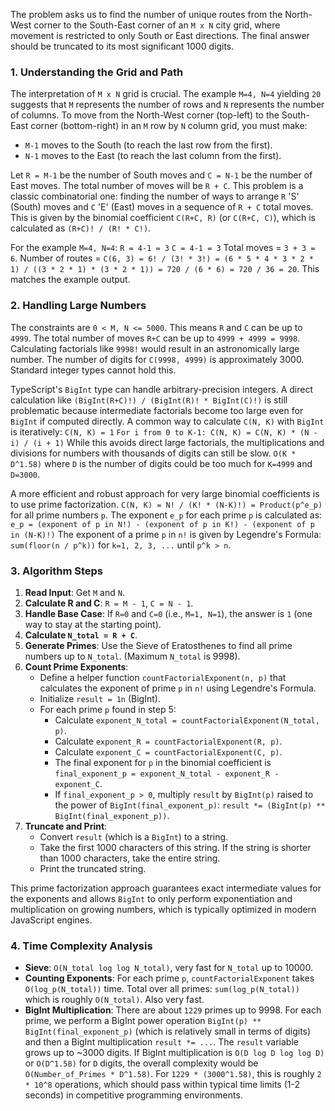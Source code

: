 The problem asks us to find the number of unique routes from the North-West corner to the South-East corner of an `M x N` city grid, where movement is restricted to only South or East directions. The final answer should be truncated to its most significant 1000 digits.

### 1. Understanding the Grid and Path

The interpretation of `M x N` grid is crucial. The example `M=4, N=4` yielding `20` suggests that `M` represents the number of rows and `N` represents the number of columns.
To move from the North-West corner (top-left) to the South-East corner (bottom-right) in an `M` row by `N` column grid, you must make:
*   `M-1` moves to the South (to reach the last row from the first).
*   `N-1` moves to the East (to reach the last column from the first).

Let `R = M-1` be the number of South moves and `C = N-1` be the number of East moves.
The total number of moves will be `R + C`.
This problem is a classic combinatorial one: finding the number of ways to arrange `R` 'S' (South) moves and `C` 'E' (East) moves in a sequence of `R + C` total moves. This is given by the binomial coefficient `C(R+C, R)` (or `C(R+C, C)`), which is calculated as `(R+C)! / (R! * C!)`.

For the example `M=4, N=4`:
`R = 4-1 = 3`
`C = 4-1 = 3`
Total moves = `3 + 3 = 6`.
Number of routes = `C(6, 3) = 6! / (3! * 3!) = (6 * 5 * 4 * 3 * 2 * 1) / ((3 * 2 * 1) * (3 * 2 * 1)) = 720 / (6 * 6) = 720 / 36 = 20`. This matches the example output.

### 2. Handling Large Numbers

The constraints are `0 < M, N <= 5000`. This means `R` and `C` can be up to `4999`.
The total number of moves `R+C` can be up to `4999 + 4999 = 9998`.
Calculating factorials like `9998!` would result in an astronomically large number. The number of digits for `C(9998, 4999)` is approximately 3000. Standard integer types cannot hold this.

TypeScript's `BigInt` type can handle arbitrary-precision integers. A direct calculation like `(BigInt(R+C)!) / (BigInt(R)! * BigInt(C)!)` is still problematic because intermediate factorials become too large even for `BigInt` if computed directly. A common way to calculate `C(N, K)` with `BigInt` is iteratively:
`C(N, K) = 1`
`For i from 0 to K-1: C(N, K) = C(N, K) * (N - i) / (i + 1)`
While this avoids direct large factorials, the multiplications and divisions for numbers with thousands of digits can still be slow. `O(K * D^1.58)` where `D` is the number of digits could be too much for `K=4999` and `D=3000`.

A more efficient and robust approach for very large binomial coefficients is to use prime factorization.
`C(N, K) = N! / (K! * (N-K)!) = Product(p^e_p)` for all prime numbers `p`.
The exponent `e_p` for each prime `p` is calculated as:
`e_p = (exponent of p in N!) - (exponent of p in K!) - (exponent of p in (N-K)!)`
The exponent of a prime `p` in `n!` is given by Legendre's Formula: `sum(floor(n / p^k))` for `k=1, 2, 3, ...` until `p^k > n`.

### 3. Algorithm Steps

1.  **Read Input**: Get `M` and `N`.
2.  **Calculate R and C**: `R = M - 1`, `C = N - 1`.
3.  **Handle Base Case**: If `R=0` and `C=0` (i.e., `M=1, N=1`), the answer is `1` (one way to stay at the starting point).
4.  **Calculate `N_total = R + C`**.
5.  **Generate Primes**: Use the Sieve of Eratosthenes to find all prime numbers up to `N_total`. (Maximum `N_total` is 9998).
6.  **Count Prime Exponents**:
    *   Define a helper function `countFactorialExponent(n, p)` that calculates the exponent of prime `p` in `n!` using Legendre's Formula.
    *   Initialize `result = 1n` (BigInt).
    *   For each prime `p` found in step 5:
        *   Calculate `exponent_N_total = countFactorialExponent(N_total, p)`.
        *   Calculate `exponent_R = countFactorialExponent(R, p)`.
        *   Calculate `exponent_C = countFactorialExponent(C, p)`.
        *   The final exponent for `p` in the binomial coefficient is `final_exponent_p = exponent_N_total - exponent_R - exponent_C`.
        *   If `final_exponent_p > 0`, multiply `result` by `BigInt(p)` raised to the power of `BigInt(final_exponent_p)`: `result *= (BigInt(p) ** BigInt(final_exponent_p))`.
7.  **Truncate and Print**:
    *   Convert `result` (which is a `BigInt`) to a string.
    *   Take the first 1000 characters of this string. If the string is shorter than 1000 characters, take the entire string.
    *   Print the truncated string.

This prime factorization approach guarantees exact intermediate values for the exponents and allows `BigInt` to only perform exponentiation and multiplication on growing numbers, which is typically optimized in modern JavaScript engines.

### 4. Time Complexity Analysis

*   **Sieve**: `O(N_total log log N_total)`, very fast for `N_total` up to 10000.
*   **Counting Exponents**: For each prime `p`, `countFactorialExponent` takes `O(log_p(N_total))` time. Total over all primes: `sum(log_p(N_total))` which is roughly `O(N_total)`. Also very fast.
*   **BigInt Multiplication**: There are about `1229` primes up to 9998. For each prime, we perform a BigInt power operation `BigInt(p) ** BigInt(final_exponent_p)` (which is relatively small in terms of digits) and then a BigInt multiplication `result *= ...`. The `result` variable grows up to ~3000 digits. If BigInt multiplication is `O(D log D log log D)` or `O(D^1.58)` for `D` digits, the overall complexity would be `O(Number_of_Primes * D^1.58)`. For `1229 * (3000^1.58)`, this is roughly `2 * 10^8` operations, which should pass within typical time limits (1-2 seconds) in competitive programming environments.